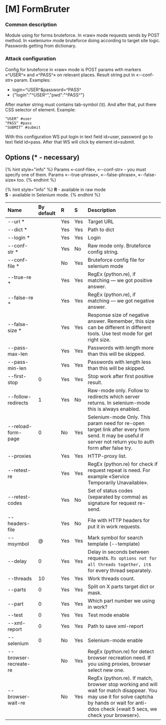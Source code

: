 # \[M\] FormBruter

### Common description

Module using for forms bruteforce. In «raw» mode requests sends by POST method. In «selenium» mode bruteforce doing according to target site logic. Passwords getting from dictionary.

### Attack configuration

Config for bruteforce in «raw» mode is POST params with markers «^USER^» and «^PASS^» on relevant places. Result string put in «--conf-str» param. Examples:

* login=^USER^&password=^PASS^ 
* {"login":"^USER^","pwd":"^PASS^"}

After marker string must contains tab-symbol \(\t\). And after that, put there CSS selector of element. Example:

```text
^USER^ #user 
^PASS^ #pass 
^SUBMIT^ #submit
```

With this configuration WS put login in text field id=user, password go to text field id=pass. After that WS will click by element id=submit.

## Options \(\* - necessary\)

{% hint style="info" %}
Params «-conf-file», «--conf-str» - you must specify one of them. Params «--true-phrase», «--false-phrase», «--false-size» too.
{% endhint %}

{% hint style="info" %}
**R** - available in raw mode  
**S** - available in Selenium mode.
{% endhint %}

| Name | By default | R | S | Description |
| :--- | :--- | :--- | :--- | :--- |
| --url \* |  | Yes | Yes | Target URL |
| --dict \* |  | Yes | Yes | Path to dict |
| --login \* |  | Yes | Yes | Login |
| --conf-str \* |  | Yes | No | Raw mode only. Bruteforce config string. |
| --conf-file \* |  | No | Yes | Bruteforce config file for selenium mode |
| --true-re \* |  | Yes | Yes | RegEx \(python.re\), if matching — we got positive answer. |
| --false-re \* |  | Yes | Yes | RegEx \(python.re\), if matching — we got negative answer. |
| --false-size \* |  | Yes | Yes | Response size of negative answer. Remember, this size can be different in different tools. Use test mode for get right size. |
| --pass-max-len |  | Yes | Yes | Passwords with length more than this will be skipped. |
| --pass-min-len |  | Yes | Yes | Passwords with length less than this will be skipped. |
| --first-stop | 0 | Yes | Yes | Stop work after first positive result. |
| --follow-redirects | 1 | Yes | No | Raw-mode only. Follow to redirects which server returns. In selenium-mode this is always enabled. |
| --reload-form-page | 0 | No | Yes | Selenium-mode Only. This param need for re-open target link after every form send. It may be useful if server not return you to auth form after false try. |
| --proxies |  | Yes | Yes | HTTP-proxy list. |
| --retest-re |  | Yes | Yes | RegEx \(python.re\) for check if request repeat is need. For example «Service Temporarily Unavailable». |
| --retest-codes |  | Yes | No | Set of status codes \(separated by comma\) as signature for request re-send. |
| --headers-file |  | Yes | No | File with HTTP headers for put it in work requests. |
| --msymbol | @ | Yes | Yes | Mark symbol for search template \(--template\) |
| --delay | 0 | Yes | Yes | Delay in seconds  between requests. It`s options not for all threads together, it`s for every thread separately. |
| --threads | 10 | Yes | Yes | Work threads count. |
| --parts | 0 | Yes | Yes | Split on X parts target dict or mask. |
| --part | 0 | Yes | Yes | Which part number we using in work? |
| --test | 0 | Yes | Yes | Test mode enable |
| --xml-report | 0 | Yes | Yes | Path to save xml-report |
| --selenium | 0 | No | Yes | Selenium-mode enable |
| --browser-recreate-re |  | No | Yes | RegEx \(python.re\) for detect browser recreation need. If you using proxies, browser select new one. |
| --browser-wait-re |  | No | Yes | RegEx \(python.re\). If match, browser stop working and will wait for match disappear. You may use it for solve captcha by hands or wait for anti-ddos check \(«wait 5 secs, we check your browser»\). |

